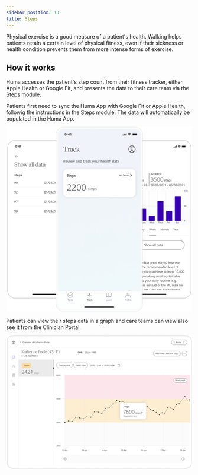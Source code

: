 ```yaml
---
sidebar_position: 13
title: Steps 
---
```


Physical exercise is a good measure of a patient's health. Walking helps patients retain a certain level of physical fitness, even if their sickness or health condition prevents them from more intense forms of exercise.

## How it works

Huma accesses the patient's step count from their fitness tracker, either Apple Health or Google Fit, and presents the data to their care team via the Steps module.

Patients first need to sync the Huma App with Google Fit or Apple Health, followig the instructions in the Steps module. The data will automatically be populated in the Huma App.

![Adding steps tracking in the Huma App](./assets/steps.png)

Patients can view their steps data in a graph and care teams can view also see it from the Clinician Portal.

![](./assets/cp-patient-list-steps.png)
